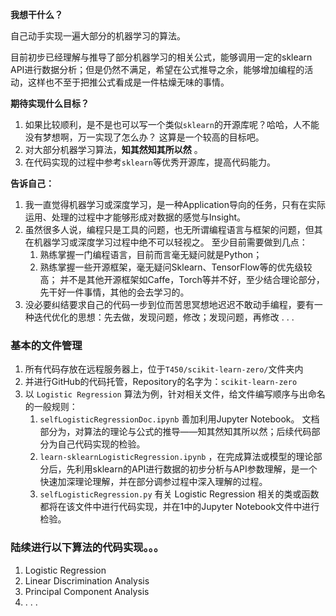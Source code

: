 __我想干什么？__

自己动手实现一遍大部分的机器学习的算法。

目前初步已经理解与推导了部分机器学习的相关公式，能够调用一定的sklearn API进行数据分析；但是仍然不满足，希望在公式推导之余，能够增加编程的活动，这样也不至于把推公式看成是一件枯燥无味的事情。

__期待实现什么目标？__
1. 如果比较顺利，是不是也可以写一个类似`sklearn`的开源库呢？哈哈，人不能没有梦想啊，万一实现了怎么办？
    这算是一个较高的目标吧。
2. 对大部分机器学习算法，__知其然知其所以然__ 。
3. 在代码实现的过程中参考`sklearn`等优秀开源库，提高代码能力。
    

__告诉自己：__
1. 我一直觉得机器学习或深度学习，是一种Application导向的任务，只有在实际运用、处理的过程中才能够形成对数据的感觉与Insight。
2. 虽然很多人说，编程只是工具的问题，也无所谓编程语言与框架的问题，但其在机器学习或深度学习过程中绝不可以轻视之。
    至少目前需要做到几点：
    1. 熟练掌握一门编程语言，目前而言毫无疑问就是Python；
    2. 熟练掌握一些开源框架，毫无疑问Sklearn、TensorFlow等的优先级较高；
        并不是其他开源框架如Caffe，Torch等并不好，至少结合理论部分，先干好一件事情，其他的会去学习的。
3. 没必要纠结要求自己的代码一步到位而苦思冥想地迟迟不敢动手编程，要有一种迭代优化的思想：先去做，发现问题，修改；发现问题，再修改 . . .

### 基本的文件管理
1. 所有代码存放在远程服务器上，位于`T450/scikit-learn-zero/`文件夹内
2. 并进行GitHub的代码托管，Repository的名字为：`scikit-learn-zero`
3. 以 `Logistic Regression` 算法为例，针对相关文件，给文件编写顺序与出命名的一般规则：
    1. `selfLogisticRegressionDoc.ipynb` 善加利用Jupyter Notebook。 文档部分为，对算法的理论与公式的推导——知其然知其所以然；后续代码部分为自己代码实现的检验。
    2. `learn-sklearnLogisticRegression.ipynb` ，在完成算法或模型的理论部分后，先利用sklearn的API进行数据的初步分析与API参数理解，是一个快速加深理论理解，并在部分调参过程中深入理解的过程。
    3. `selfLogisticRegression.py` 有关 Logistic Regression 相关的类或函数都将在该文件中进行代码实现，并在1中的Jupyter Notebook文件中进行检验。

### 陆续进行以下算法的代码实现。。。
1. Logistic Regression
2. Linear Discrimination Analysis
3. Principal Component Analysis
4. . . . 